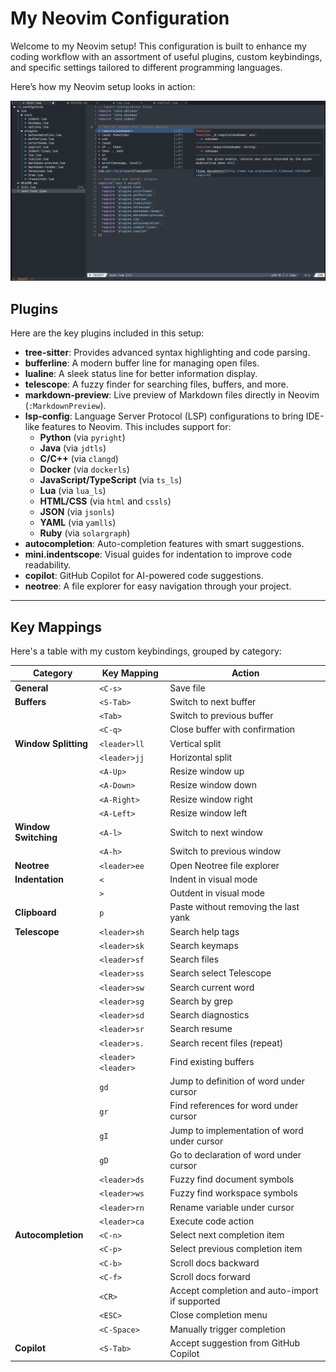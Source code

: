 # My Neovim Configuration

Welcome to my Neovim setup! This configuration is built to enhance my coding workflow with an assortment of useful plugins, custom keybindings, and specific settings tailored to different programming languages.

Here’s how my Neovim setup looks in action:

![Neovim Screenshot](.pics/screenshot.png)

## Plugins

Here are the key plugins included in this setup:

- **tree-sitter**: Provides advanced syntax highlighting and code parsing.
- **bufferline**: A modern buffer line for managing open files.
- **lualine**: A sleek status line for better information display.
- **telescope**: A fuzzy finder for searching files, buffers, and more.
- **markdown-preview**: Live preview of Markdown files directly in Neovim (`:MarkdownPreview`).
- **lsp-config**: Language Server Protocol (LSP) configurations to bring IDE-like features to Neovim. This includes support for:
  - **Python** (via `pyright`)
  - **Java** (via `jdtls`)
  - **C/C++** (via `clangd`)
  - **Docker** (via `dockerls`)
  - **JavaScript/TypeScript** (via `ts_ls`)
  - **Lua** (via `lua_ls`)
  - **HTML/CSS** (via `html` and `cssls`)
  - **JSON** (via `jsonls`)
  - **YAML** (via `yamlls`)
  - **Ruby** (via `solargraph`)
- **autocompletion**: Auto-completion features with smart suggestions.
- **mini.indentscope**: Visual guides for indentation to improve code readability.
- **copilot**: GitHub Copilot for AI-powered code suggestions.
- **neotree**: A file explorer for easy navigation through your project.

---

## Key Mappings

Here's a table with my custom keybindings, grouped by category:

| **Category**           | **Key Mapping**             | **Action**                                      |
|------------------------|-----------------------------|------------------------------------------------|
| **General**            | `<C-s>`                     | Save file                                      |
| **Buffers**            | `<S-Tab>`                   | Switch to next buffer                          |
|                        | `<Tab>`                     | Switch to previous buffer                      |
|                        | `<C-q>`                     | Close buffer with confirmation                 |
| **Window Splitting**   | `<leader>ll`                | Vertical split                                 |
|                        | `<leader>jj`                | Horizontal split                               |
|                        | `<A-Up>`                    | Resize window up                               |
|                        | `<A-Down>`                  | Resize window down                             |
|                        | `<A-Right>`                 | Resize window right                            |
|                        | `<A-Left>`                  | Resize window left                             |
| **Window Switching**   | `<A-l>`                     | Switch to next window                          |
|                        | `<A-h>`                     | Switch to previous window                      |
| **Neotree**            | `<leader>ee`                | Open Neotree file explorer                     |
| **Indentation**        | `<`                         | Indent in visual mode                          |
|                        | `>`                         | Outdent in visual mode                         |
| **Clipboard**          | `p`                         | Paste without removing the last yank           |
| **Telescope**          | `<leader>sh`                | Search help tags                               |
|                        | `<leader>sk`                | Search keymaps                                 |
|                        | `<leader>sf`                | Search files                                   |
|                        | `<leader>ss`                | Search select Telescope                        |
|                        | `<leader>sw`                | Search current word                            |
|                        | `<leader>sg`                | Search by grep                                 |
|                        | `<leader>sd`                | Search diagnostics                             |
|                        | `<leader>sr`                | Search resume                                  |
|                        | `<leader>s.`                | Search recent files (repeat)                   |
|                        | `<leader><leader>`          | Find existing buffers                          |
|                        | `gd`                        | Jump to definition of word under cursor        |
|                        | `gr`                        | Find references for word under cursor          |
|                        | `gI`                        | Jump to implementation of word under cursor    |
|                        | `gD`                        | Go to declaration of word under cursor         |
|                        | `<leader>ds`                | Fuzzy find document symbols                    |
|                        | `<leader>ws`                | Fuzzy find workspace symbols                   |
|                        | `<leader>rn`                | Rename variable under cursor                   |
|                        | `<leader>ca`                | Execute code action                            |
| **Autocompletion**     | `<C-n>`                     | Select next completion item                    |
|                        | `<C-p>`                     | Select previous completion item                |
|                        | `<C-b>`                     | Scroll docs backward                           |
|                        | `<C-f>`                     | Scroll docs forward                            |
|                        | `<CR>`                      | Accept completion and auto-import if supported |
|                        | `<ESC>`                     | Close completion menu                          |
|                        | `<C-Space>`                 | Manually trigger completion                    |
| **Copilot**            | `<S-Tab>`                   | Accept suggestion from GitHub Copilot          |
